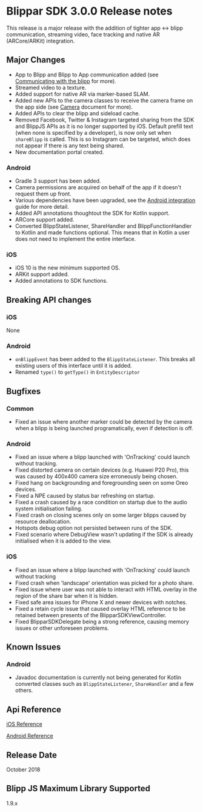 # Blippar SDK 3.0.0 Release notes

This release is a major release with the addition of tighter app <-> blipp communication, streaming video, face tracking and native AR (ARCore/ARKit) integration.

## **Major Changes**

* App to Blipp and Blipp to App communication added (see [Communicating with the blipp](../../guides/customisation/communicating-with-the-blipp.md) for more).
* Streamed video to a texture.
* Added support for native AR via marker-based SLAM.
* Added new APIs to the camera classes to receive the camera frame on the app side (see [Camera](../../guides/camera.md) document for more).
* Added APIs to clear the blipp and sideload cache.
* Removed Facebook, Twitter & Instagram targeted sharing from the SDK and BlippJS APIs as it is no longer supported by iOS. Default prefill text (when none is specified by a developer), is now only set when `shareBlipp` is called. This is so Instagram can be targeted, which does not appear if there is any text being shared.
* New documentation portal created.

### Android

* Gradle 3 support has been added.
* Camera permissions are acquired on behalf of the app if it doesn't request them up front.
* Various dependencies have been upgraded, see the [Android integration](../../guides/android/README.md) guide for more detail.
* Added API annotations thoughtout the SDK for Kotlin support.
* ARCore support added.
* Converted BlippStateListener, ShareHandler and BlippFunctionHandler to Kotlin and made functions optional. This means that in Kotlin a user does not need to implement the entire interface.

### iOS

* iOS 10 is the new minimum supported OS.
* ARKit support added.
* Added annotations to SDK functions.

## **Breaking API changes**

### iOS

None

### Android

* `onBlippEvent` has been added to the `BlippStateListener`. This breaks all existing users of this interface until it is added.
* Renamed `type()` to `getType()` in `EntityDescriptor`

## **Bugfixes**

### Common

* Fixed an issue where another marker could be detected by the camera when a blipp is being launched programatically, even if detection is off.

### Android

* Fixed an issue where a blipp launched with 'OnTracking' could launch without tracking.
* Fixed distorted camera on certain devices (e.g. Huawei P20 Pro), this was caused by 400x400 camera size erroneously being chosen.
* Fixed hang on backgrounding and foregrounding seen on some Oreo devices.
* Fixed a NPE caused by status bar refreshing on startup.
* Fixed a crash caused by a race condition on startup due to the audio system initialisation failing.
* Fixed crash on closing scenes only on some larger blipps caused by resource deallocation.
* Hotspots debug option not persisted between runs of the SDK.
* Fixed scenario where DebugView wasn't updating if the SDK is already initialised when it is added to the view.

### iOS

* Fixed an issue where a blipp launched with 'OnTracking' could launch without tracking
* Fixed crash when 'landscape' orientation was picked for a photo share.
* Fixed issue where user was not able to interact with HTML overlay in the region of the share bar when it is hidden.
* Fixed safe area issues for iPhone X and newer devices with notches.
* Fixed a retain cycle issue that caused overlay HTML reference to be retained between presents of the BlipparSDKViewController.
* Fixed BlipparSDKDelegate being a strong reference, causing memory issues or other unforeseen problems.

## **Known Issues**

### Android

* Javadoc documentation is currently not being generated for Kotlin converted classes such as `BlippStateListener`, `ShareHandler` and a few others.

## **Api Reference**

[iOS Reference](http://phqeq0ldrt2zcqjc2xhayirsvmil1qz2.s3-website-eu-west-1.amazonaws.com/blippar-sdk/api/ios/3.0.0)

[Android Reference](http://phqeq0ldrt2zcqjc2xhayirsvmil1qz2.s3-website-eu-west-1.amazonaws.com/blippar-sdk/api/android/3.0.0)

## **Release Date**

October 2018

## **Blipp JS Maximum Library Supported**

1.9.x